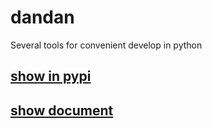 # dandan

Several tools for convenient develop in python


## [show in pypi](https://pypi.python.org/pypi/dandan)

## [show document](http://dandan.readthedocs.io/en/master/)
